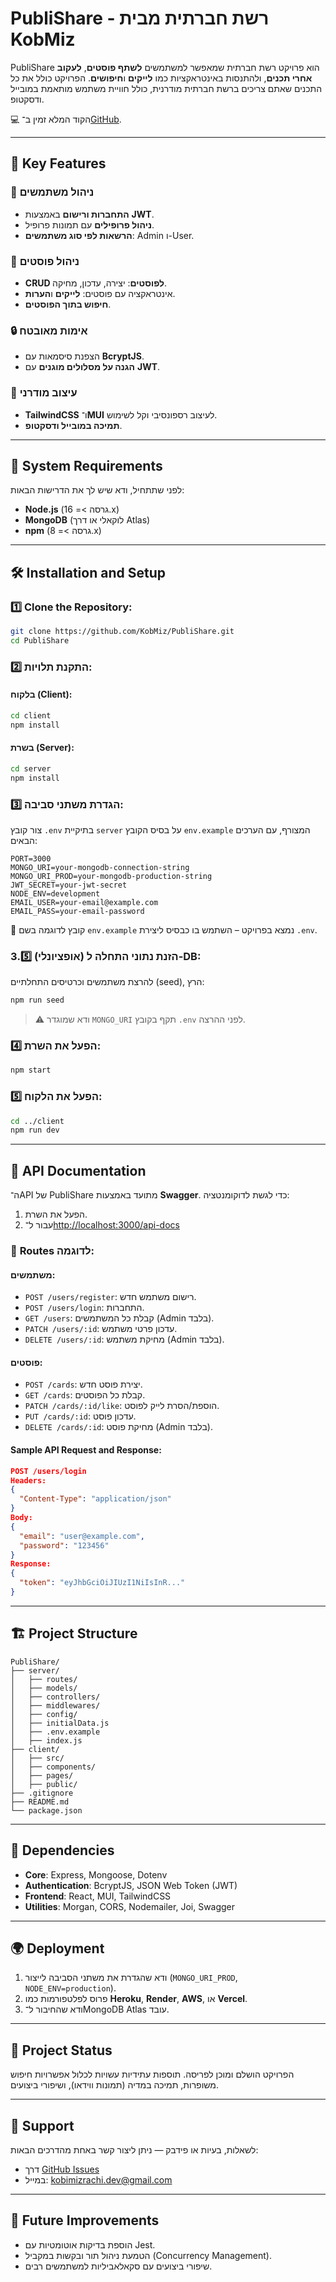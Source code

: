 # PubliShare - רשת חברתית מבית KobMiz

PubliShare הוא פרויקט רשת חברתית שמאפשר למשתמשים **לשתף פוסטים**, **לעקוב אחרי תכנים**, ולהתנסות באינטראקציות כמו **לייקים** ו**חיפושים**. הפרויקט כולל את כל התכנים שאתם צריכים ברשת חברתית מודרנית, כולל חוויית משתמש מותאמת במובייל ודסקטופ.

💻 הקוד המלא זמין ב־[GitHub](https://github.com/KobMiz/PubliShare).

---

## 🚀 **Key Features** 

### 🔐 **ניהול משתמשים**
- **התחברות ורישום** באמצעות **JWT**.
- **ניהול פרופילים** עם תמונות פרופיל.
- **הרשאות לפי סוג משתמשים**: Admin ו-User.

### 📝 **ניהול פוסטים**
- **CRUD לפוסטים**: יצירה, עדכון, מחיקה.
- אינטראקציה עם פוסטים: **לייקים** ו**הערות**.
- **חיפוש בתוך הפוסטים**.

### 🔒 **אימות מאובטח**
- הצפנת סיסמאות עם **BcryptJS**.
- **הגנה על מסלולים מוגנים** עם **JWT**.

### 🎨 **עיצוב מודרני**
- **TailwindCSS** ו־**MUI** לעיצוב רספונסיבי וקל לשימוש.
- **תמיכה במובייל ודסקטופ**.

---

## 🔧 **System Requirements**

לפני שתתחיל, ודא שיש לך את הדרישות הבאות:

- **Node.js** (גרסה >= 16.x)
- **MongoDB** (לוקאלי או דרך Atlas)
- **npm** (גרסה >= 8.x)

---

## 🛠️ **Installation and Setup**

### 1️⃣ **Clone the Repository**:

```bash
git clone https://github.com/KobMiz/PubliShare.git
cd PubliShare
```

### 2️⃣ **התקנת תלויות**:

#### בלקוח (Client):

```bash
cd client
npm install
```

#### בשרת (Server):

```bash
cd server
npm install
```

### 3️⃣ **הגדרת משתני סביבה**:

צור קובץ `.env` בתיקיית `server` על בסיס הקובץ `env.example` המצורף, עם הערכים הבאים:

```env
PORT=3000
MONGO_URI=your-mongodb-connection-string
MONGO_URI_PROD=your-mongodb-production-string
JWT_SECRET=your-jwt-secret
NODE_ENV=development
EMAIL_USER=your-email@example.com
EMAIL_PASS=your-email-password
```

📄 קובץ לדוגמה בשם `env.example` נמצא בפרויקט – השתמש בו כבסיס ליצירת `.env`.

### 3.5️⃣ **(אופציונלי) הזנת נתוני התחלה ל-DB**:

להרצת משתמשים וכרטיסים התחלתיים (seed), הרץ:

```bash
npm run seed
```

> ⚠️ ודא שמוגדר `MONGO_URI` תקף בקובץ `.env` לפני ההרצה.

### 4️⃣ **הפעל את השרת**:

```bash
npm start
```

### 5️⃣ **הפעל את הלקוח**:

```bash
cd ../client
npm run dev
```

---

## 📜 **API Documentation**

ה־API של PubliShare מתועד באמצעות **Swagger**. כדי לגשת לדוקומנטציה:

1. הפעל את השרת.
2. עבור ל־[http://localhost:3000/api-docs](http://localhost:3000/api-docs)

### 📝 **Routes לדוגמה**:

#### **משתמשים**:
- `POST /users/register`: רישום משתמש חדש.
- `POST /users/login`: התחברות.
- `GET /users`: קבלת כל המשתמשים (Admin בלבד).
- `PATCH /users/:id`: עדכון פרטי משתמש.
- `DELETE /users/:id`: מחיקת משתמש (Admin בלבד).

#### **פוסטים**:
- `POST /cards`: יצירת פוסט חדש.
- `GET /cards`: קבלת כל הפוסטים.
- `PATCH /cards/:id/like`: הוספת/הסרת לייק לפוסט.
- `PUT /cards/:id`: עדכון פוסט.
- `DELETE /cards/:id`: מחיקת פוסט (Admin בלבד).

#### Sample API Request and Response:

```json
POST /users/login
Headers:
{
  "Content-Type": "application/json"
}
Body:
{
  "email": "user@example.com",
  "password": "123456"
}
Response:
{
  "token": "eyJhbGciOiJIUzI1NiIsInR..."
}
```

---

## 🏗️ **Project Structure**

```
PubliShare/
├── server/
│   ├── routes/
│   ├── models/
│   ├── controllers/
│   ├── middlewares/
│   ├── config/
│   ├── initialData.js
│   ├── .env.example
│   ├── index.js
├── client/
│   ├── src/
│   ├── components/
│   ├── pages/
│   ├── public/
├── .gitignore
├── README.md
└── package.json
```

---

## 🧩 **Dependencies**

- **Core**: Express, Mongoose, Dotenv
- **Authentication**: BcryptJS, JSON Web Token (JWT)
- **Frontend**: React, MUI, TailwindCSS
- **Utilities**: Morgan, CORS, Nodemailer, Joi, Swagger

---

## 🌍 **Deployment**

1. ודא שהגדרת את משתני הסביבה לייצור (`MONGO_URI_PROD`, `NODE_ENV=production`).
2. פרוס לפלטפורמות כמו **Heroku**, **Render**, **AWS**, או **Vercel**.
3. ודא שהחיבור ל־MongoDB Atlas עובד.

---

## 🏁 **Project Status**

הפרויקט הושלם ומוכן לפריסה. תוספות עתידיות עשויות לכלול אפשרויות חיפוש משופרות, תמיכה במדיה (תמונות ווידאו), ושיפורי ביצועים.

---

## 💬 **Support**

לשאלות, בעיות או פידבק — ניתן ליצור קשר באחת מהדרכים הבאות:

- דרך [GitHub Issues](https://github.com/KobMiz/PubliShare/issues)
- במייל: [kobimizrachi.dev@gmail.com](mailto:kobimizrachi.dev@gmail.com)

---

## 🚀 **Future Improvements**

- הוספת בדיקות אוטומטיות עם Jest.
- הטמעת ניהול תור ובקשות במקביל (Concurrency Management).
- שיפורי ביצועים עם סקאלאביליות למשתמשים רבים.